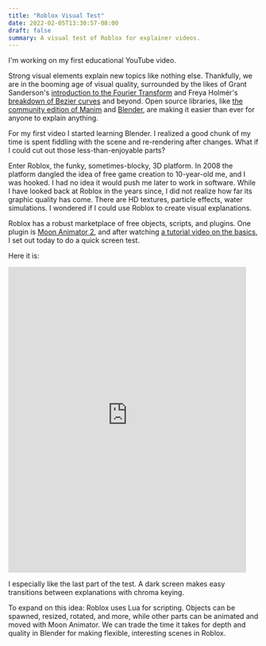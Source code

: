 ```yaml
---
title: "Roblox Visual Test"
date: 2022-02-05T13:30:57-08:00
draft: false
summary: A visual test of Roblox for explainer videos.
---
```


I'm working on my first educational YouTube video. 

Strong visual elements explain new topics like nothing else. Thankfully, we are in the booming age of visual quality, surrounded by the likes of Grant Sanderson's [introduction to the Fourier Transform](https://www.youtube.com/watch?v=spUNpyF58BY) and Freya Holmér's [breakdown of Bezier curves](https://www.youtube.com/watch?v=aVwxzDHniEw) and beyond. Open source libraries, like [the community edition of Manim](https://github.com/ManimCommunity/manim) and [Blender](https://www.blender.org/), are making it easier than ever for anyone to explain anything.

For my first video I started learning Blender. I  realized a good chunk of my time is spent fiddling with the scene and re-rendering after changes. What if I could cut out those less-than-enjoyable parts?

Enter Roblox, the funky, sometimes-blocky, 3D platform. In 2008 the platform dangled the idea of free game creation to 10-year-old me, and I was hooked. I had no idea it would push me later to work in software. While I have looked back at Roblox in the years since, I did not realize how far its graphic quality has come. There are HD textures, particle effects, water simulations. I wondered if I could use Roblox to create visual explanations. 

Roblox has a robust marketplace of free objects, scripts, and plugins. One plugin is [Moon Animator 2](https://www.roblox.com/library/4725618216/Moon-Animator-2), and after watching [a tutorial video on the basics](https://www.youtube.com/watch?v=q8tGNMo_jHg), I set out today to do a quick screen test.

Here it is:
<iframe width="95%" height="615" src="https://www.youtube-nocookie.com/embed/KNMjdN_ZSFY" title="YouTube video player" frameborder="0" allow="accelerometer; autoplay; clipboard-write; encrypted-media; gyroscope; picture-in-picture" allowfullscreen></iframe>

I especially like the last part of the test. A dark screen makes easy transitions between explanations with chroma keying.

To expand on this idea: Roblox uses Lua for scripting. Objects can be spawned, resized, rotated, and more, while other parts can be animated and moved with Moon Animator. We can trade the time it takes for depth and quality in Blender for making flexible, interesting scenes in Roblox.

